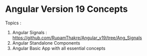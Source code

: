 # Angular Version 19 Concepts
Topics :

1. Angular Signals : https://github.com/RupamThakre/Angular_v19/tree/Ang_Signals
2. Angular Standalone Components
3. Angular Basic App with all essential concepts

